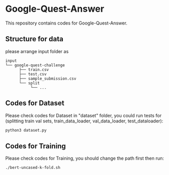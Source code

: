 # Google-Quest-Answer
This repository contains codes for Google-Quest-Answer. 

## Structure for data
please arrange input folder as 
```plain
input
└── google-quest-challenge
      ├── train.csv
      ├── test.csv
      ├── sample_submission.csv
      └── split
           └── ...
```

## Codes for Dataset
Please check codes for Dataset in "dataset" folder, you could run tests for (splitting train val sets, train_data_loader, val_data_loader, test_dataloader):
```bash
python3 dataset.py
```

## Codes for Training
Please check codes for Training, you should change the path first then run:
```bash
./bert-uncased-k-fold.sh
```